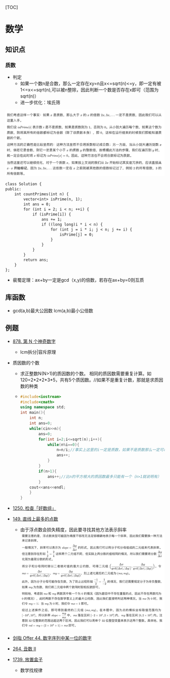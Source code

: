 



[TOC]

# 数学

## 知识点
### 质数
- 判定
    - 如果一个数n是合数，那么一定存在xy=n且x<=sqrt(n)<=y，即一定有被1<=x<=sqrt(n),可以被n整除，因此判断一个数是否存在x即可（范围为sqrt(n)）
    - 进一步优化：埃氏筛

![](../media/16699633547717.jpg)
```
class Solution {
public:
    int countPrimes(int n) {
        vector<int> isPrime(n, 1);
        int ans = 0;
        for (int i = 2; i < n; ++i) {
            if (isPrime[i]) {
                ans += 1;
                if ((long long)i * i < n) {
                    for (int j = i * i; j < n; j += i) {
                        isPrime[j] = 0;
                    }
                }
            }
        }
        return ans;
    }
};
```
- 裴蜀定理：ax+by一定是gcd（x,y)的倍数，若存在ax+by=0则互质
## 库函数

- gcd(a,b)最大公因数	lcm(a,b)最小公倍数

## 例题

- [878. 第 N 个神奇数字](https://leetcode.cn/problems/nth-magical-number/)
  - lcm拆分|容斥原理
  
- 质因数的个数

  - 求正整数N(N>1)的质因数的个数。 相同的质因数需要重复计算。如120=2\*2\*2\*3\*5，共有5个质因数。//如果不是重复计数，那就是求质因数的种类

  - ```c++
    #include<iostream>
    #include<cmath>
    using namespace std;
    int main(){
        int n;
        int ans=0;
        while(cin>>n){
            ans=0;
            for(int i=2;i<=sqrt(n);i++){
                while(n%i==0){
                    n=n/i;//事实上这里的i一定是质数，如果不是质数那么一定可以分解成更小的质数，在这之前就已经被除去了，因此这里除的一定是质数
                    ans++;
                }
            }
            if(n>1){
                ans++;//比n的平方根大的质因数最多只能有一个（n>1就说明有）
            }
        cout<<ans<<endl;
        }
    }
    ```
- [1250. 检查「好数组」](https://leetcode.cn/problems/check-if-it-is-a-good-array/solution/)
- [149. 直线上最多的点数](https://leetcode.cn/problems/max-points-on-a-line/)
    - 由于浮点数会损失精度，因此要寻找其他方法表示斜率
    ![](../media/16710083047882.jpg)

- [剑指 Offer 44. 数字序列中某一位的数字](https://leetcode.cn/problems/shu-zi-xu-lie-zhong-mou-yi-wei-de-shu-zi-lcof/solution/shu-zi-xu-lie-zhong-mou-yi-wei-de-shu-zi-mqw7/)
- [264. 丑数 II](https://leetcode.cn/problems/ugly-number-ii/)
- [1739. 放置盒子](https://leetcode.cn/problems/building-boxes/)
    - 数学找规律
